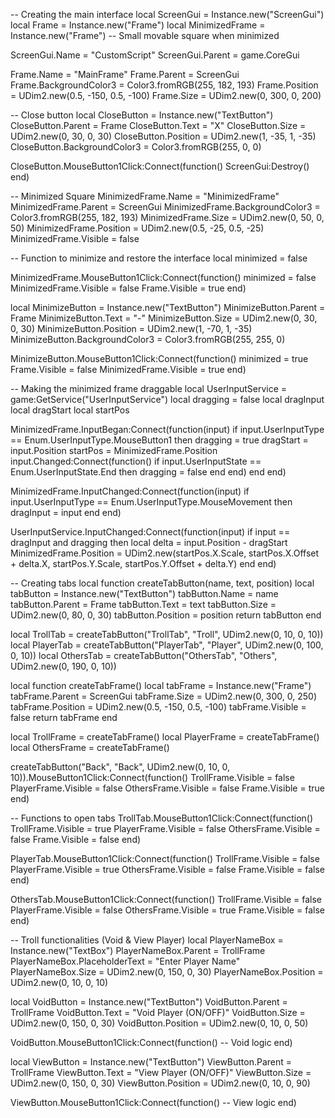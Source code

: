 
-- Creating the main interface
local ScreenGui = Instance.new("ScreenGui")
local Frame = Instance.new("Frame")
local MinimizedFrame = Instance.new("Frame") -- Small movable square when minimized

ScreenGui.Name = "CustomScript"
ScreenGui.Parent = game.CoreGui

Frame.Name = "MainFrame"
Frame.Parent = ScreenGui
Frame.BackgroundColor3 = Color3.fromRGB(255, 182, 193)
Frame.Position = UDim2.new(0.5, -150, 0.5, -100)
Frame.Size = UDim2.new(0, 300, 0, 200)

-- Close button
local CloseButton = Instance.new("TextButton")
CloseButton.Parent = Frame
CloseButton.Text = "X"
CloseButton.Size = UDim2.new(0, 30, 0, 30)
CloseButton.Position = UDim2.new(1, -35, 1, -35)
CloseButton.BackgroundColor3 = Color3.fromRGB(255, 0, 0)

CloseButton.MouseButton1Click:Connect(function()
    ScreenGui:Destroy()
end)

-- Minimized Square
MinimizedFrame.Name = "MinimizedFrame"
MinimizedFrame.Parent = ScreenGui
MinimizedFrame.BackgroundColor3 = Color3.fromRGB(255, 182, 193)
MinimizedFrame.Size = UDim2.new(0, 50, 0, 50)
MinimizedFrame.Position = UDim2.new(0.5, -25, 0.5, -25)
MinimizedFrame.Visible = false

-- Function to minimize and restore the interface
local minimized = false

MinimizedFrame.MouseButton1Click:Connect(function()
    minimized = false
    MinimizedFrame.Visible = false
    Frame.Visible = true
end)

local MinimizeButton = Instance.new("TextButton")
MinimizeButton.Parent = Frame
MinimizeButton.Text = "-"
MinimizeButton.Size = UDim2.new(0, 30, 0, 30)
MinimizeButton.Position = UDim2.new(1, -70, 1, -35)
MinimizeButton.BackgroundColor3 = Color3.fromRGB(255, 255, 0)

MinimizeButton.MouseButton1Click:Connect(function()
    minimized = true
    Frame.Visible = false
    MinimizedFrame.Visible = true
end)

-- Making the minimized frame draggable
local UserInputService = game:GetService("UserInputService")
local dragging = false
local dragInput
local dragStart
local startPos

MinimizedFrame.InputBegan:Connect(function(input)
    if input.UserInputType == Enum.UserInputType.MouseButton1 then
        dragging = true
        dragStart = input.Position
        startPos = MinimizedFrame.Position
        input.Changed:Connect(function()
            if input.UserInputState == Enum.UserInputState.End then
                dragging = false
            end
        end)
    end
end)

MinimizedFrame.InputChanged:Connect(function(input)
    if input.UserInputType == Enum.UserInputType.MouseMovement then
        dragInput = input
    end
end)

UserInputService.InputChanged:Connect(function(input)
    if input == dragInput and dragging then
        local delta = input.Position - dragStart
        MinimizedFrame.Position = UDim2.new(startPos.X.Scale, startPos.X.Offset + delta.X, startPos.Y.Scale, startPos.Y.Offset + delta.Y)
    end
end)

-- Creating tabs
local function createTabButton(name, text, position)
    local tabButton = Instance.new("TextButton")
    tabButton.Name = name
    tabButton.Parent = Frame
    tabButton.Text = text
    tabButton.Size = UDim2.new(0, 80, 0, 30)
    tabButton.Position = position
    return tabButton
end

local TrollTab = createTabButton("TrollTab", "Troll", UDim2.new(0, 10, 0, 10))
local PlayerTab = createTabButton("PlayerTab", "Player", UDim2.new(0, 100, 0, 10))
local OthersTab = createTabButton("OthersTab", "Others", UDim2.new(0, 190, 0, 10))

local function createTabFrame()
    local tabFrame = Instance.new("Frame")
    tabFrame.Parent = ScreenGui
    tabFrame.Size = UDim2.new(0, 300, 0, 250)
    tabFrame.Position = UDim2.new(0.5, -150, 0.5, -100)
    tabFrame.Visible = false
    return tabFrame
end

local TrollFrame = createTabFrame()
local PlayerFrame = createTabFrame()
local OthersFrame = createTabFrame()

createTabButton("Back", "Back", UDim2.new(0, 10, 0, 10)).MouseButton1Click:Connect(function()
    TrollFrame.Visible = false
    PlayerFrame.Visible = false
    OthersFrame.Visible = false
    Frame.Visible = true
end)

-- Functions to open tabs
TrollTab.MouseButton1Click:Connect(function()
    TrollFrame.Visible = true
    PlayerFrame.Visible = false
    OthersFrame.Visible = false
    Frame.Visible = false
end)

PlayerTab.MouseButton1Click:Connect(function()
    TrollFrame.Visible = false
    PlayerFrame.Visible = true
    OthersFrame.Visible = false
    Frame.Visible = false
end)

OthersTab.MouseButton1Click:Connect(function()
    TrollFrame.Visible = false
    PlayerFrame.Visible = false
    OthersFrame.Visible = true
    Frame.Visible = false
end)

-- Troll functionalities (Void & View Player)
local PlayerNameBox = Instance.new("TextBox")
PlayerNameBox.Parent = TrollFrame
PlayerNameBox.PlaceholderText = "Enter Player Name"
PlayerNameBox.Size = UDim2.new(0, 150, 0, 30)
PlayerNameBox.Position = UDim2.new(0, 10, 0, 10)

local VoidButton = Instance.new("TextButton")
VoidButton.Parent = TrollFrame
VoidButton.Text = "Void Player (ON/OFF)"
VoidButton.Size = UDim2.new(0, 150, 0, 30)
VoidButton.Position = UDim2.new(0, 10, 0, 50)

VoidButton.MouseButton1Click:Connect(function()
    -- Void logic
end)

local ViewButton = Instance.new("TextButton")
ViewButton.Parent = TrollFrame
ViewButton.Text = "View Player (ON/OFF)"
ViewButton.Size = UDim2.new(0, 150, 0, 30)
ViewButton.Position = UDim2.new(0, 10, 0, 90)

ViewButton.MouseButton1Click:Connect(function()
    -- View logic
end)

